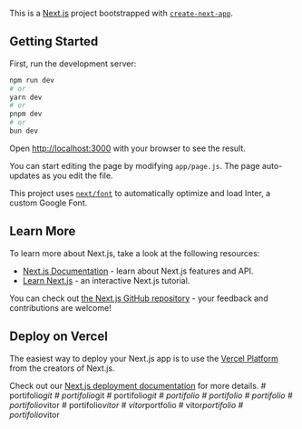 This is a [Next.js](https://nextjs.org/) project bootstrapped with [`create-next-app`](https://github.com/vercel/next.js/tree/canary/packages/create-next-app).

## Getting Started

First, run the development server:

```bash
npm run dev
# or
yarn dev
# or
pnpm dev
# or
bun dev
```

Open [http://localhost:3000](http://localhost:3000) with your browser to see the result.

You can start editing the page by modifying `app/page.js`. The page auto-updates as you edit the file.

This project uses [`next/font`](https://nextjs.org/docs/basic-features/font-optimization) to automatically optimize and load Inter, a custom Google Font.

## Learn More

To learn more about Next.js, take a look at the following resources:

- [Next.js Documentation](https://nextjs.org/docs) - learn about Next.js features and API.
- [Learn Next.js](https://nextjs.org/learn) - an interactive Next.js tutorial.

You can check out [the Next.js GitHub repository](https://github.com/vercel/next.js/) - your feedback and contributions are welcome!

## Deploy on Vercel

The easiest way to deploy your Next.js app is to use the [Vercel Platform](https://vercel.com/new?utm_medium=default-template&filter=next.js&utm_source=create-next-app&utm_campaign=create-next-app-readme) from the creators of Next.js.

Check out our [Next.js deployment documentation](https://nextjs.org/docs/deployment) for more details.
#   p o r t i f o l i o _ g i t  
 #   p o r t i f o l i o _ g i t  
 #   p o r t i f o l i o _ g i t  
 #   p o r t i f o l i o  
 #   p o r t i f o l i o  
 #   p o r t i f o l i o  
 #   p o r t i f o l i o _ v i t o r  
 #   p o r t i f o l i o _ v i t o r  
 #   v i t o r _ p o r t f o l i o  
 #   v i t o r _ p o r t i f o l i o  
 #   p o r t i f o l i o _ v i t o r  
 